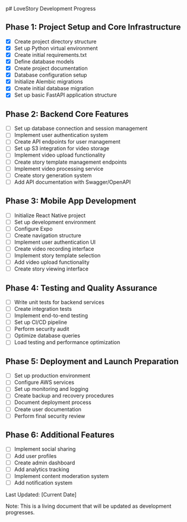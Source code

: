 p# LoveStory Development Progress

## Phase 1: Project Setup and Core Infrastructure
- [x] Create project directory structure
- [x] Set up Python virtual environment
- [x] Create initial requirements.txt
- [x] Define database models
- [x] Create project documentation
- [x] Database configuration setup
- [x] Initialize Alembic migrations
- [x] Create initial database migration
- [x] Set up basic FastAPI application structure

## Phase 2: Backend Core Features
- [ ] Set up database connection and session management
- [ ] Implement user authentication system
- [ ] Create API endpoints for user management
- [ ] Set up S3 integration for video storage
- [ ] Implement video upload functionality
- [ ] Create story template management endpoints
- [ ] Implement video processing service
- [ ] Create story generation system
- [ ] Add API documentation with Swagger/OpenAPI

## Phase 3: Mobile App Development
- [ ] Initialize React Native project
- [ ] Set up development environment
- [ ] Configure Expo
- [ ] Create navigation structure
- [ ] Implement user authentication UI
- [ ] Create video recording interface
- [ ] Implement story template selection
- [ ] Add video upload functionality
- [ ] Create story viewing interface

## Phase 4: Testing and Quality Assurance
- [ ] Write unit tests for backend services
- [ ] Create integration tests
- [ ] Implement end-to-end testing
- [ ] Set up CI/CD pipeline
- [ ] Perform security audit
- [ ] Optimize database queries
- [ ] Load testing and performance optimization

## Phase 5: Deployment and Launch Preparation
- [ ] Set up production environment
- [ ] Configure AWS services
- [ ] Set up monitoring and logging
- [ ] Create backup and recovery procedures
- [ ] Document deployment process
- [ ] Create user documentation
- [ ] Perform final security review

## Phase 6: Additional Features
- [ ] Implement social sharing
- [ ] Add user profiles
- [ ] Create admin dashboard
- [ ] Add analytics tracking
- [ ] Implement content moderation system
- [ ] Add notification system

Last Updated: [Current Date]

Note: This is a living document that will be updated as development progresses. 
